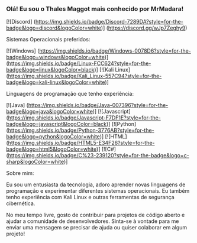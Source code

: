
### Olá! Eu sou o Thales Maggot mais conhecido por MrMadara!


[![Discord] (https://img.shields.io/badge/Discord-7289DA?style=for-the-badge&logo=discord&logoColor=white)] (https://discord.gg/wJp7Zeghy9)

Sistemas Operacionais preferidos:

[![Windows] (https://img.shields.io/badge/Windows-0078D6?style=for-the-badge&logo=windows&logoColor=white)]
(https://img.shields.io/badge/Linux-FCC624?style=for-the-badge&logo=linux&logoColor=black)]
[![Kali Linux] (https://img.shields.io/badge/Kali_Linux-557C94?style=for-the-badge&logo=kali-linux&logoColor=white)]

Linguagens de programação que tenho experiência:

[![Java] (https://img.shields.io/badge/Java-007396?style=for-the-badge&logo=java&logoColor=white)]
[![Javascript] (https://img.shields.io/badge/Javascript-F7DF1E?style=for-the-badge&logo=javascript&logoColor=black)]
[![Python] (https://img.shields.io/badge/Python-3776AB?style=for-the-badge&logo=python&logoColor=white)]
[![HTML] (https://img.shields.io/badge/HTML5-E34F26?style=for-the-badge&logo=html5&logoColor=white)]
[![C#] (https://img.shields.io/badge/C%23-239120?style=for-the-badge&logo=c-sharp&logoColor=white)]

Sobre mim:

Eu sou um entusiasta da tecnologia, adoro aprender novas linguagens de programação e experimentar diferentes sistemas operacionais. Eu também tenho experiência com Kali Linux e outras ferramentas de segurança cibernética.

No meu tempo livre, gosto de contribuir para projetos de código aberto e ajudar a comunidade de desenvolvedores. Sinta-se à vontade para me enviar uma mensagem se precisar de ajuda ou quiser colaborar em algum projeto!
